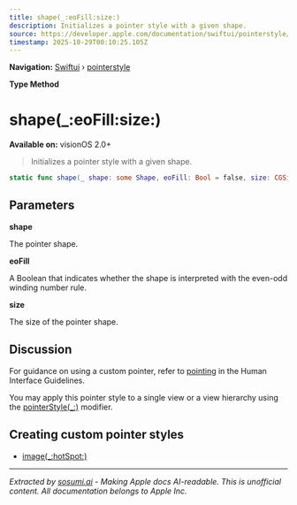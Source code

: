 ```yaml
---
title: shape(_:eoFill:size:)
description: Initializes a pointer style with a given shape.
source: https://developer.apple.com/documentation/swiftui/pointerstyle/shape(_:eofill:size:)
timestamp: 2025-10-29T00:10:25.105Z
---
```


**Navigation:** [Swiftui](/documentation/swiftui) › [pointerstyle](/documentation/swiftui/pointerstyle)

**Type Method**

# shape(_:eoFill:size:)

**Available on:** visionOS 2.0+

> Initializes a pointer style with a given shape.

```swift
static func shape(_ shape: some Shape, eoFill: Bool = false, size: CGSize) -> PointerStyle
```

## Parameters

**shape**

The pointer shape.



**eoFill**

A Boolean that indicates whether the shape is interpreted with the even-odd winding number rule.



**size**

The size of the pointer shape.



## Discussion

For guidance on using a custom pointer, refer to [pointing](/design/Human-Interface-Guidelines/pointing-devices) in the Human Interface Guidelines.

You may apply this pointer style to a single view or a view hierarchy using the [pointerStyle(_:)](/documentation/swiftui/view/pointerstyle(_:)) modifier.

## Creating custom pointer styles

- [image(_:hotSpot:)](/documentation/swiftui/pointerstyle/image(_:hotspot:))

---

*Extracted by [sosumi.ai](https://sosumi.ai) - Making Apple docs AI-readable.*
*This is unofficial content. All documentation belongs to Apple Inc.*
